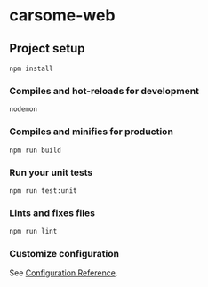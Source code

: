# carsome-web

## Project setup
```
npm install
```

### Compiles and hot-reloads for development
```
nodemon
```

### Compiles and minifies for production
```
npm run build
```

### Run your unit tests
```
npm run test:unit
```

### Lints and fixes files
```
npm run lint
```

### Customize configuration
See [Configuration Reference](https://cli.vuejs.org/config/).
